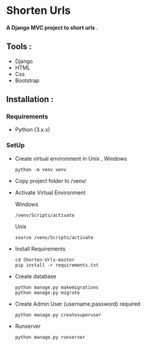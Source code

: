 # Shorten Urls
#### A Django MVC project to short urls .

## Tools :
- Django
- HTML
- Css
- Bootstrap
  

## Installation :
  ### Requirements
  - Python (3.x.x)
  ### SetUp
  - Create virtual environment in Unix , Windows
    ```
    python -m venv venv
    ```
  - Copy project folder to /venv/
    
  - Activate Virtual Environment
    
    Windows
    ```
    /venv/Scripts/activate
    ```
    Unix
    ```
    source /venv/Scripts/activate
    ```
  - Install Requirements
    ```
    cd Shorten-Urls-master
    pip install -r requirements.txt
    ```
  - Create database
    ```
    python manage.py makemigrations
    python manage.py migrate
    ```
  - Create Admin User (username,password) required
    ```
    python manage.py createsuperuser
    ```
  - Runserver
    ```
    python manage.py runserver
    ```
